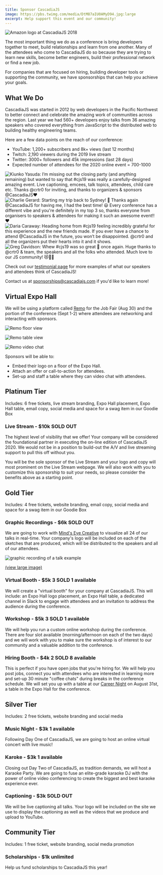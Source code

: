 ```yaml
---
title: Sponsor CascadiaJS
image: https://pbs.twimg.com/media/DtM87aIU0AMyD94.jpg:large
excerpt: Help support this event and our community!
---
```

![Amazon logo at CascadiaJS 2018](https://pbs.twimg.com/media/DtM87aIU0AMyD94.jpg:large)

The most important thing we do as a conference is bring developers together to meet, build relationships and learn from one another. Many of the attendees who come to CascadiaJS do so because they are trying to learn new skills, become better engineers, build their professional network or find a new job.

For companies that are focused on <span class="sponsor-hiring highlight">hiring</span>, <span class="sponsor-marketing highlight">building developer tools</span> or <span class="sponsor-community highlight">supporting the community</span>, we have sponsorships that can help you achieve your goals.

## What We Do

CascadiaJS was started in 2012 by web developers in the Pacific Northwest to better connect and celebrate the amazing work of communities across the region. Last year we had 560+ developers enjoy talks from 36 amazing speakers who covered everything from JavaScript to the distributed web to building healthy engineering teams.

Here are a few data points on the reach of our conference:

* YouTube: 1,200+ subscribers and 8k+ views (last 12 months)
* Twitch: 2,190 viewers during the 2019 live stream
* Twitter: 3000+ followers and 45k impressions (last 28 days)
* Expected number of attendees for the 2020 online event = 700-1000

<div id="carousel">
  <img src="/images/testimonial-1.png" alt="Kiunko Yasuda: I’m missing out the closing party (and anything remaining) but wanted to say that #cjs19 was really a carefully-designed amazing event. Live captioning, emcees, talk topics, attendees, child care etc. Thanks @crtr0 for inviting, and thanks to organizers & sponsors @CascadiaJS❤️"/>
  <img src="/images/testimonial-2.png" alt="Charlie Gerard: Starting my trip back to Sydney! 👋 Thanks again @CascadiaJS for having me, I had the best time! 😃
Every conference has a different vibe and you're definitely in my top 3 so, thanks everyone from organisers to speakers & attendees for making it such an awesome event!! ♥️" />
  <img src="/images/testimonial-3.png" alt="Daria Caraway: Heading home from #cjs19 feeling incredibly grateful for this experience and the new friends made. If you ever have a chance to attend @CascadiaJS in the future, you won’t be disappointed. @crtr0 and all the organizers put their hearts into it and it shows." />
  <img src="/images/testimonial-4.png" alt="Greg Davidson: Whew #cjs19 was so great 💯 once again. Huge thanks to @crtr0 & team, the speakers and all the folks who attended. Much love to our JS community! 😻💖🤓" />
</div>

Check out our [testimonial page](/testimonials) for more examples of what our speakers and attendees think of CascadiaJS!

Contact us at sponsorships@cascadiajs.com if you'd like to learn more!

## Virtual Expo Hall

We will be using a platform called [Remo](https://remo.co) for the Job Fair (Aug 30) and the portion of the conference (Sept 1-2) where attendees are networking and interacting with sponsors. 

![Remo floor view](/images/remo-floor.png)


![Remo table view](/images/remo-tables.png)


![Remo video chat](https://remo.co/wp-content/uploads/2020/05/87d755bf-lp-gif-laugh-and-team-bonding.gif)


Sponsors will be able to:

- Embed their logo on a floor of the Expo Hall.
- Attach an offer or call-to-action for attendees.
- Set-up and staff a table where they can video chat with attendees.


## Platinum Tier

<div class="sponsor-includes highlight small">Includes: 6 free tickets, live stream branding, Expo Hall placement, Expo Hall table, email copy, social media and space for a swag item in our Goodie Box</div>

<h3 id="livestream"><i class="fas fa-tv-retro"></i> Live Stream - $10k <span class="highlight warning">SOLD OUT</span></h3>

The highest level of visibility that we offer! Your company will be considered the foundational partner in executing the on-line edition of CascadiaJS 2020. We would not be in a position to build-out the A/V and live streaming support to pull this off without you.

You will be the sole sponsor of the Live Stream and your logo and copy will most prominent on the Live Stream webpage. We will also work with you to customize this sponsorship to suit your needs, so please consider the benefits above as a starting point.

## Gold Tier

<div class="sponsor-includes highlight small">Includes: 4 free tickets, website branding, email copy, social media and space for a swag item in our Goodie Box</div>

<h3 id="graphic-recording"><i class="fas fa-paint-brush"></i> Graphic Recordings - $6k <span class="highlight warning">SOLD OUT</span></h3>

We are going to work with [Mind's Eye Creative](https://www.mindseyecreative.ca) to visualize all 24 of our talks in real-time. Your company's logo will be included on each of the sketches that are produced, which will be distributed to the speakers and all of our attendees. 

![graphic recording of a talk example](/images/graphic-recording-small.png)

[(view large image)](/images/graphic-recording.png)

<h3 id="virtual-booth"><i class="fas fa-chair"></i> Virtual Booth - $5k <span class="highlight warning">3 SOLD</span> <span class="highlight info">1 available</span></h3>

We will create a "virtual booth" for your company at CascadiaJS. This will include: an Expo Hall logo placement, an Expo Hall table, a dedicated channel in Slack to engage with attendees and an invitation to address the audience during the conference.

<h3 id="workshop"><i class="fas fa-users-class"></i> Workshop - $5k <span class="highlight warning">3 SOLD</span> <span class="highlight info">1 available</span></h2>

We will help you run a custom online workshop during the conference. There are four slot available (morning/afternoon on each of the two days) and we will work with you to make sure the workshop is of interest to our community and a valuable addition to the conference.

<h3 id="career-night"><i class="fas fa-handshake"></i> Hiring Booth - $4k <span class="highlight warning">2 SOLD</span> <span class="highlight info">8 available</span></h3>

This is perfect if you have open jobs that you're hiring for. We will help you post jobs, connect you with attendees who are interested in learning more and set-up 30 minute "coffee chats" during breaks in the conference schedule. We will set you up with a table at our [Career Night](/career-night) on August 31st, a table in the Expo Hall for the conference.

## Silver Tier

<div class="sponsor-includes highlight small">Includes: 2 free tickets, website branding and social media</div>

<h3 id="game-night"><i class="fas fa-gamepad-alt"></i> Music Night - $3k <span class="highlight info">1 available</span></h3>

Following Day One of CascadiaJS, we are going to host an online virtual concert with live music!

<h3 id="karaoke"><i class="fas fa-microphone-stand"></i> Karoke  - $3k <span class="highlight info">1 available</span></h3>

Closing out Day Two of CascadiaJS, as tradition demands, we will host a Karaoke Party. We are going to fuse an elite-grade karaoke DJ with the power of online video conferencing to create the biggest and best karaoke experience ever.

<h3 id="captions"><i class="fas fa-closed-captioning"></i> Captioning - $3k <span class="highlight warning">SOLD OUT</span></h3>

We will be live captioning all talks. Your logo will be included on the site we use to display the captioning as well as the videos that we produce and upload to YouTube.

## Community Tier

<div class="sponsor-includes highlight small">Includes: 1 free ticket, website branding, social media promotion</div>

<h3 id="scholarships"><i class="fas fa-hand-holding-heart"></i> Scholarships - $1k <span class="highlight info">unlimited</span></h3>

Help us fund scholarships to CascadiaJS this year!

